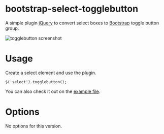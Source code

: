bootstrap-select-togglebutton
=============================

A simple plugin [jQuery](http://jquery.com/) to convert select boxes to [Bootstrap](http://getbootstrap.com/) toggle button group.

![togglebutton screenshot](screenshot.png)

Usage
=====

Create a select element and use the plugin.

`$('select').togglebutton();`

You can also check it out on the [example file](example.html).

Options
=======

No options for this version.
